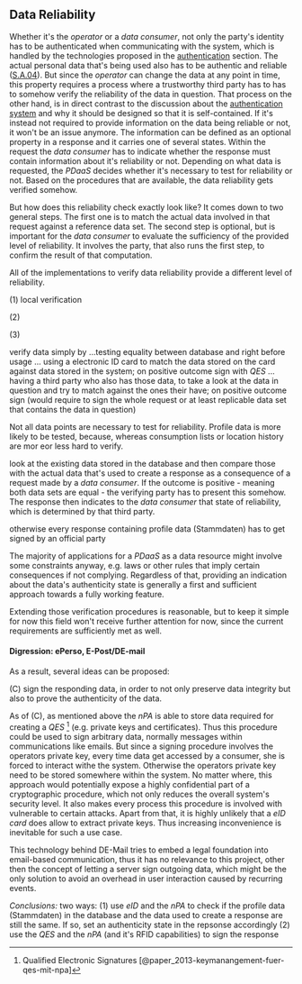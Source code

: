 ## Data Reliability



Whether it's the *operator* or a *data consumer*, not only the party's identity has to be 
authenticated when communicating with the system, which is handled by the technologies proposed 
in the [authentication](#authentication) section. The actual personal data that's being used 
also has to be authentic and reliable ([S.A.04](#sa04)). But since the *operator* can change the
data at any point in time, this property requires a process where a trustworthy third party has to 
has to somehow verify the reliability of the data in question. That process on the other hand, is 
in direct contrast to the discussion about the [authentication system](#authentication) and why 
it should be designed so that it is self-contained. If it's instead not required to provide 
information on the data being reliable or not, it won't be an issue anymore. 
The information can be defined as an optional property in a response and it carries one of several 
states. Within the request the *data consumer* has to indicate whether the response must contain 
information about it's reliability or not. Depending on what data is requested, the *PDaaS* decides 
whether it's necessary to test for reliability or not. Based on the procedures that are available, 
the data reliability gets verified somehow.

But how does this reliability check exactly look like? It comes down to two general steps. The first 
one is to match the actual data involved in that request against a reference data set. The second
step is optional, but is important for the *data consumer* to evaluate the sufficiency of the 
provided level of reliability. It involves the party, that also runs the first step, to confirm
the result of that computation.


All of the implementations to verify data reliability provide a different level of reliability.

(1) local verification

(2) 

(3) 

verify data simply by 
...testing equality between database and right before usage
... using a electronic ID card to match the data stored on the card against data 
stored in the system; on positive outcome sign with *QES*
... having a third party who also has those data, to take a look at the data in question and try to 
match against the ones their have; on positive outcome sign (would require to sign the whole request
or at least replicable data set that contains the data in question)

Not all data points are necessary to test for reliability. Profile data is more likely to be tested, 
because, whereas consumption lists or location history are mor eor less hard to verify.


look at the existing data stored in the database 
and then compare those with the actual data that's used to create a response as a consequence of a 
request made by a *data consumer*. If the outcome is positive - meaning both data sets are equal - 
the verifying party has to present this somehow. The response then indicates to the *data consumer* that 
state of reliability, which is determined by that third party.



otherwise every response containing profile data (Stammdaten) has to get signed by an official party





The majority of applications for a *PDaaS* as a data resource might involve some constraints anyway,
e.g. laws or other rules that imply certain consequences if not complying.
Regardless of that, providing an indication about the data's authenticity state is generally a first
and sufficient approach towards a fully working feature.


Extending those verification procedures is reasonable, but to keep it simple for now this field 
won't receive further attention for now, since the current requirements are sufficiently met as 
well.



#### Digression: ePerso, E-Post/DE-mail

As a result, several ideas can be proposed:

(C) sign the responding data, in order to not only preserve data integrity but also to prove the 
    authenticity of the data.

As of (C), as mentioned above the *nPA* is able to store data required for creating a *QES* 
[^abbr_qes] (e.g. private keys and certificates). Thus this procedure could be used to sign 
arbitrary data, normally messages within communications like emails. But since a signing procedure 
involves the operators private key, every time data get accessed by
a consumer, she is forced to interact withe the system. Otherwise the operators private key need to 
be stored somewhere within the system. No matter where, this approach would potentially expose a 
highly confidential part of a cryptographic procedure, which not only reduces the overall system's 
security level. It also makes every process this procedure is involved with vulnerable to certain 
attacks. Apart from that, it is highly unlikely that a *eID card* does allow to extract private 
keys. Thus increasing inconvenience is inevitable for such a use case.




This technology behind DE-Mail tries to embed a legal foundation into email-based communication, 
thus it has no relevance to this project, other then the concept of letting a server sign outgoing 
data, which might be the only solution to avoid an overhead in user interaction caused by recurring 
events.





[^abbr_berca]: (german) Berechtigungszertifikate-Anbieter 

[^abbr_qes]: Qualified Electronic Signatures [@paper_2013-keymanangement-fuer-qes-mit-npa]


*Conclusions:* 
two ways:
(1) use *eID* and the *nPA* to check if the profile data (Stammdaten) in the database and the data 
used to create a response are still the same. If so, set an authenticity state in the repsonse 
accordingly
(2) use the *QES* and the *nPA* (and it's RFID capabilities) to sign the response
